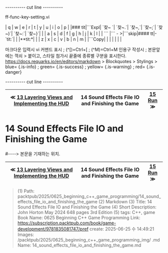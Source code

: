 
---------- cut line ----------

ff-func-key-setting.vi

| q     | w     | e     | r     | t     | y     | u     | i     | o     | p     |
|### tit|\`\`\`Expl| \`찾~ \`| \`찾~.\`| \`찾~,\`| \`찾~;\`| \`찾~)\`| \`찾~:\`| \`찾~}\`|       |
| a     | s     | d     | f     | g     | h     | j     | k     | l     |
| \`\`\`   |\`\`\` - >|\`\`\`skip|#### tt|-\`tit:\`|       |       |**tit:*|       |
| z     | x     | c     | v     | b     | n     | m     |
|\`\`\`Copy|       |       |       |       |       |       |

마크다운 입력시 vi 커맨드 표시 ; (^[)=Ctrl+[ ; (^M)=Ctrl+M
인용구 작성시 ; 본문앞에는 꺽쇠 > 붙이고, 스타일 첨가시 끝줄에 종류별 구분을 표시한다.
https://docs.requarks.io/en/editors/markdown > Blockquotes > Stylings >
blue= {.is-info} ; green= {.is-success} ; yellow= {.is-warning} ; red= {.is-danger}

---------- cut line ----------

| ≪ [ 13 Layering Views and Implementing the HUD ](/packtpub/2025/0625_beginning_c++_game_programming/13_layering_views_and_implementing_the_hud) | 14 Sound Effects File IO and Finishing the Game | [ 15 Run ](/packtpub/2025/0625_beginning_c++_game_programming/15_run) ≫ |
|:----:|:----:|:----:|

# 14 Sound Effects File IO and Finishing the Game
#----> 본문을 기재하는 위치.



| ≪ [ 13 Layering Views and Implementing the HUD ](/packtpub/2025/0625_beginning_c++_game_programming/13_layering_views_and_implementing_the_hud) | 14 Sound Effects File IO and Finishing the Game | [ 15 Run ](/packtpub/2025/0625_beginning_c++_game_programming/15_run) ≫ |
|:----:|:----:|:----:|

> (1) Path: packtpub/2025/0625_beginning_c++_game_programming/14_sound_effects_file_io_and_finishing_the_game
> (2) Markdown
> (3) Title: 14 Sound Effects File IO and Finishing the Game
> (4) Short Description: John Horton May 2024 648 pages 3rd Edition
> (5) tags: C++, game
> Book Name: 0625 Beginning C++ Game Programming
> Link: https://subscription.packtpub.com/book/game-development/9781835081747/pref
> create: 2025-06-25 수 14:49:21
> Images: /packtpub/2025/0625_beginning_c++_game_programming_img/
> .md Name: 14_sound_effects_file_io_and_finishing_the_game.md


